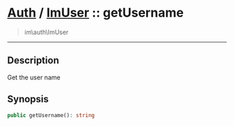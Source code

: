 # [Auth](auth.md) / [ImUser](auth-ImUser.md) :: getUsername
 > im\auth\ImUser
____

## Description
Get the user name

## Synopsis
```php
public getUsername(): string
```
